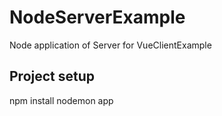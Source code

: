 # NodeServerExample
Node application of Server for VueClientExample
## Project setup

npm install
nodemon app

